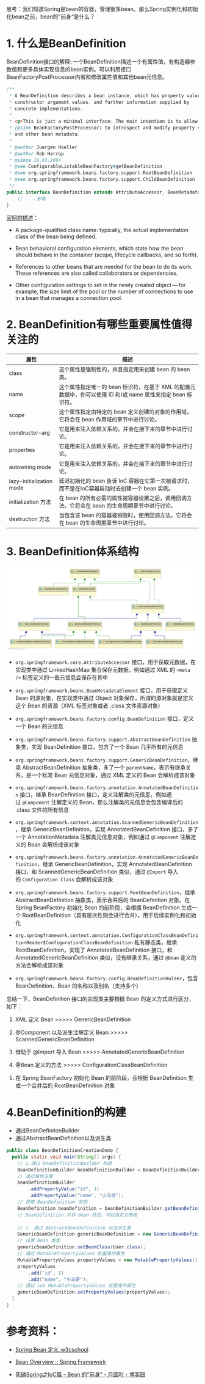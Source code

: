 思考：我们知道Spring是bean的容器，管理很多bean。那么Spring实例化和初始化bean之前，bean的”前身“是什么？

# 1. 什么是BeanDefinition

BeanDefinition接口的解释: 一个BeanDefinition描述一个有属性值，有构造器参数值和更多具体实现信息的bean实例。可以利用接口BeanFactoryPostProcessor内省和修改属性值和其他bean元信息。

```java
/**
 * A BeanDefinition describes a bean instance, which has property values,
 * constructor argument values, and further information supplied by
 * concrete implementations.
 *
 * <p>This is just a minimal interface: The main intention is to allow a
 * {@link BeanFactoryPostProcessor} to introspect and modify property values
 * and other bean metadata.
 *
 * @author Juergen Hoeller
 * @author Rob Harrop
 * @since 19.03.2004
 * @see ConfigurableListableBeanFactory#getBeanDefinition
 * @see org.springframework.beans.factory.support.RootBeanDefinition
 * @see org.springframework.beans.factory.support.ChildBeanDefinition
 */
public interface BeanDefinition extends AttributeAccessor, BeanMetadataElement {
    // ....省略
}
```

[官网的描述](https://docs.spring.io/spring-framework/reference/core/beans/definition.html#beans-beanname)：

- A package-qualified class name: typically, the actual implementation class of the bean being defined.

- Bean behavioral configuration elements, which state how the bean should behave in the container (scope, lifecycle callbacks, and so forth).

- References to other beans that are needed for the bean to do its work. These references are also called collaborators or dependencies.

- Other configuration settings to set in the newly created object — for example, the size limit of the pool or the number of connections to use in a bean that manages a connection pool.

# 2. BeanDefinition有哪些重要属性值得关注的

| 属性                       | 描述                                                                   |
| ------------------------ | -------------------------------------------------------------------- |
| class                    | 这个属性是强制性的，并且指定用来创建 bean 的 bean 类。                                    |
| name                     | 这个属性指定唯一的 bean 标识符。在基于 XML 的配置元数据中，你可以使用 ID 和/或 name 属性来指定 bean 标识符。 |
| scope                    | 这个属性指定由特定的 bean 定义创建的对象的作用域，它将会在 bean 作用域的章节中进行讨论。                   |
| constructor-arg          | 它是用来注入依赖关系的，并会在接下来的章节中进行讨论。                                          |
| properties               | 它是用来注入依赖关系的，并会在接下来的章节中进行讨论。                                          |
| autowiring mode          | 它是用来注入依赖关系的，并会在接下来的章节中进行讨论。                                          |
| lazy-initialization mode | 延迟初始化的 bean 告诉 IoC 容器在它第一次被请求时，而不是在IoC容器启动时去创建一个 bean 实例。            |
| initialization 方法        | 在 bean 的所有必需的属性被容器设置之后，调用回调方法。它将会在 bean 的生命周期章节中进行讨论。                |
| destruction 方法           | 当包含该 bean 的容器被销毁时，使用回调方法。它将会在 bean 的生命周期章节中进行讨论。                     |

# 3. BeanDefinition体系结构

![image](.\image\4-BeanDefinition体系结构.png)

- `org.springframework.core.AttributeAccessor` 接口，用于获取元数据，在实现类中通过 LinkedHashMap 集合保存元数据，例如通过 XML 的 `<meta />` 标签定义的一些元信息会保存在其中

- `org.springframework.beans.BeanMetadataElement` 接口，用于获取定义 Bean 的源对象，在实现类中通过 Object 对象保存，所谓的源对象就是定义这个 Bean 的资源（XML 标签对象或者 .class 文件资源对象）

- `org.springframework.beans.factory.config.BeanDefinition` 接口，定义一个 Bean 的元信息

- `org.springframework.beans.factory.support.AbstractBeanDefinition` 抽象类，实现 BeanDefinition 接口，包含了一个 Bean 几乎所有的元信息

- `org.springframework.beans.factory.support.GenericBeanDefinition`，继承 AbstractBeanDefinition 抽象类，多了一个 `parentName`，表示有继承关系，是一个标准 Bean 元信息对象，通过 XML 定义的 Bean 会解析成该对象

- `org.springframework.beans.factory.annotation.AnnotatedBeanDefinition` 接口，继承 BeanDefinition 接口，定义注解类的元信息，例如通过 `@Component` 注解定义的 Bean，那么注解类的元信息会包含编译后的 .class 文件的所有信息

- `org.springframework.context.annotation.ScannedGenericBeanDefinition`，继承 GenericBeanDefinition，实现 AnnotatedBeanDefinition 接口，多了一个 AnnotationMetadata 注解类元信息对象，例如通过 `@Component` 注解定义的 Bean 会解析成该对象

- `org.springframework.beans.factory.annotation.AnnotatedGenericBeanDefinition`，继承 GenericBeanDefinition，实现 AnnotatedBeanDefinition 接口，和 ScannedGenericBeanDefinition 类似，通过 `@Import` 导入的 `Configuration Class` 会解析成该对象

- `org.springframework.beans.factory.support.RootBeanDefinition`，继承 AbstractBeanDefinition 抽象类，表示合并后的 BeanDefinition 对象。在 Spring BeanFactory 初始化 Bean 的前阶段，会根据 BeanDefinition 生成一个 RootBeanDefinition（具有层次性则会进行合并），用于后续实例化和初始化

- `org.springframework.context.annotation.ConfigurationClassBeanDefinitionReader$ConfigurationClassBeanDefinition` 私有静态类，继承 RootBeanDefinition，实现了 AnnotatedBeanDefinition 接口，和 AnnotatedGenericBeanDefinition 类似，没有继承关系，通过 `@Bean` 定义的方法会解析成该对象

- `org.springframework.beans.factory.config.BeanDefinitionHolder`，包含 BeanDefinition、Bean 的名称以及别名（支持多个）

总结一下，BeanDefinition 接口的实现类主要根据 Bean 的定义方式进行区分，如下：

1. XML 定义 Bean >>>>> GenericBeanDefinition

2. @Component 以及派生注解定义 Bean >>>>> ScannedGenericBeanDefinition

3. 借助于 @Import 导入 Bean >>>>> AnnotatedGenericBeanDefinition

4. @Bean 定义的方法 >>>>> ConfigurationClassBeanDefinition

5. 在 Spring BeanFactory 初始化 Bean 的前阶段，会根据 BeanDefinition 生成一个合并后的 RootBeanDefinition 对象

# 4.BeanDefinition的构建
- 通过BeanDefinitonBuilder
- 通过AbstractBeanDefinition以及派生类
```java
public class BeanDefinitionCreationDemo {
  public static void main(String[] args) {
    // 1.通过 BeanDefinitionBuilder 构建
    BeanDefinitionBuilder beanDefinitionBuilder = BeanDefinitionBuilder.genericBeanDefinition(User.class);
    // 通过属性设置
    beanDefinitionBuilder
        .addPropertyValue("id", 1)
        .addPropertyValue("name", "小马哥");
    // 获取 BeanDefinition 实例
    BeanDefinition beanDefinition = beanDefinitionBuilder.getBeanDefinition();
    // BeanDefinition 并非 Bean 终态，可以自定义修改

    // 2. 通过 AbstractBeanDefinition 以及派生类
    GenericBeanDefinition genericBeanDefinition = new GenericBeanDefinition();
    // 设置 Bean 类型
    genericBeanDefinition.setBeanClass(User.class);
    // 通过 MutablePropertyValues 批量操作属性
    MutablePropertyValues propertyValues = new MutablePropertyValues();
    propertyValues
        .add("id", 1)
        .add("name", "小马哥");
    // 通过 set MutablePropertyValues 批量操作属性
    genericBeanDefinition.setPropertyValues(propertyValues);
  }
}
```










# 参考资料：

- [Spring Bean 定义_w3cschool](https://www.w3cschool.cn/wkspring/8kei1icc.html)

- [Bean Overview :: Spring Framework](https://docs.spring.io/spring-framework/reference/core/beans/definition.html#beans-beanname)

- [死磕Spring之IoC篇 - Bean 的“前身” - 月圆吖 - 博客园](https://www.cnblogs.com/lifullmoon/p/14434009.html)
